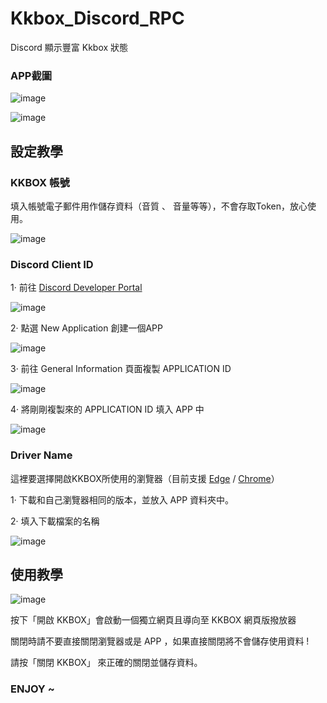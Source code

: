 # Kkbox_Discord_RPC
Discord 顯示豐富 Kkbox 狀態

### APP截圖

![image](https://user-images.githubusercontent.com/42506064/190570095-ed8d5373-4a19-4697-a788-c3a5cf97c592.png)

![image](https://user-images.githubusercontent.com/42506064/190573010-729368e9-22e5-4373-86de-1374d4dca667.png)


## 設定教學

### KKBOX 帳號
填入帳號電子郵件用作儲存資料（音質 、 音量等等），不會存取Token，放心使用。

![image](https://user-images.githubusercontent.com/42506064/190573253-91d627d7-9df9-436c-a29d-d37524ed1848.png)


### Discord Client ID 

1· 前往 [Discord Developer Portal](https://discord.com/developers/applications)

![image](https://user-images.githubusercontent.com/42506064/190571984-5705efc0-e829-42ce-a1dc-f66cbbeb1750.png)


2· 點選 New Application 創建一個APP

![image](https://user-images.githubusercontent.com/42506064/190571906-74766290-1827-4a80-8d7e-ce78cecb090b.png)

3· 前往 General Information 頁面複製 APPLICATION ID

![image](https://user-images.githubusercontent.com/42506064/190572481-bf26d00c-ccbb-4495-97d5-57a0b4bf2d7f.png)

4· 將剛剛複製來的 APPLICATION ID 填入 APP 中

![image](https://user-images.githubusercontent.com/42506064/190573403-07897dfc-5681-49d7-8f44-65c1a00c3436.png)

### Driver Name
這裡要選擇開啟KKBOX所使用的瀏覽器（目前支援 [Edge](https://developer.microsoft.com/zh-tw/microsoft-edge/tools/webdriver/) / [Chrome](https://chromedriver.chromium.org/)）

1· 下載和自己瀏覽器相同的版本，並放入 APP 資料夾中。

2· 填入下載檔案的名稱

![image](https://user-images.githubusercontent.com/42506064/190574432-9930562d-ab91-4adf-adc6-766f9c47dac4.png)

## 使用教學

![image](https://user-images.githubusercontent.com/42506064/190574765-739f05ae-c865-4680-a771-3593f32bf38c.png)

按下「開啟 KKBOX」會啟動一個獨立網頁且導向至 KKBOX 網頁版撥放器

關閉時請不要直接關閉瀏覽器或是 APP ，如果直接關閉將不會儲存使用資料 ! 

請按「關閉 KKBOX」 來正確的關閉並儲存資料。

### ENJOY ~
